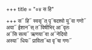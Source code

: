 +++
title = "०४ स हि"

+++
स᳓ हि᳓ स्वसृ᳓त् पृ᳓षदश्वो यु᳓वा गणो᳓  
अया᳓ ईशान᳓स् त᳓विषीभिर् आ᳓वृतः  
अ᳓सि सत्य᳓ ऋणया᳓वा अ᳓नेदियो  
अस्या᳓ धियः᳓ प्राविता᳓था वृ᳓षा गणः᳓